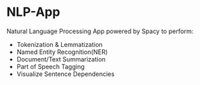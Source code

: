 # NLP-App
Natural Language Processing App powered by Spacy to perform:
- Tokenization & Lemmatization
- Named Entity Recognition(NER) 
- Document/Text Summarization 
- Part of Speech Tagging
- Visualize Sentence Dependencies
